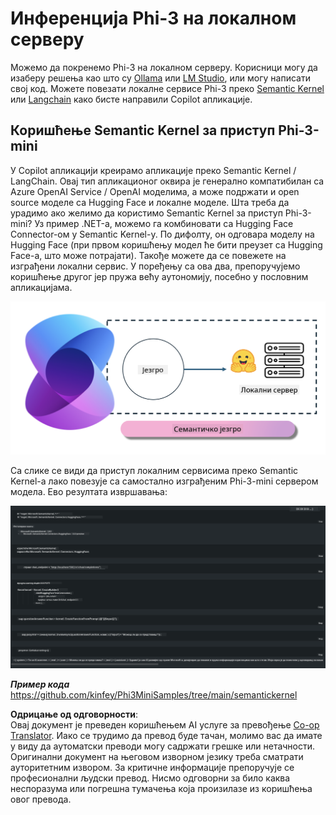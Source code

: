 <!--
CO_OP_TRANSLATOR_METADATA:
{
  "original_hash": "bcf5dd7031db0031abdb9dd0c05ba118",
  "translation_date": "2025-07-16T20:59:24+00:00",
  "source_file": "md/01.Introduction/03/Local_Server_Inference.md",
  "language_code": "sr"
}
-->
# **Инференција Phi-3 на локалном серверу**

Можемо да покренемо Phi-3 на локалном серверу. Корисници могу да изаберу решења као што су [Ollama](https://ollama.com) или [LM Studio](https://llamaedge.com), или могу написати свој код. Можете повезати локалне сервисе Phi-3 преко [Semantic Kernel](https://github.com/microsoft/semantic-kernel?WT.mc_id=aiml-138114-kinfeylo) или [Langchain](https://www.langchain.com/) како бисте направили Copilot апликације.

## **Коришћење Semantic Kernel за приступ Phi-3-mini**

У Copilot апликацији креирамо апликације преко Semantic Kernel / LangChain. Овај тип апликационог оквира је генерално компатибилан са Azure OpenAI Service / OpenAI моделима, а може подржати и open source моделе са Hugging Face и локалне моделе. Шта треба да урадимо ако желимо да користимо Semantic Kernel за приступ Phi-3-mini? Уз пример .NET-а, можемо га комбиновати са Hugging Face Connector-ом у Semantic Kernel-у. По дифолту, он одговара моделу на Hugging Face (при првом коришћењу модел ће бити преузет са Hugging Face-а, што може потрајати). Такође можете да се повежете на изграђени локални сервис. У поређењу са ова два, препоручујемо коришћење другог јер пружа већу аутономију, посебно у пословним апликацијама.

![sk](../../../../../translated_images/sk.d03785c25edc6d445a2e9ae037979e544e0b0c482f43c7617b0324e717b9af62.sr.png)

Са слике се види да приступ локалним сервисима преко Semantic Kernel-а лако повезује са самостално изграђеним Phi-3-mini сервером модела. Ево резултата извршавања:

![skrun](../../../../../translated_images/skrun.5aafc1e7197dca2020eefcaeaaee184d29bb0cf1c37b00fd9c79acc23a6dc8d2.sr.png)

***Пример кода*** https://github.com/kinfey/Phi3MiniSamples/tree/main/semantickernel

**Одрицање од одговорности**:  
Овај документ је преведен коришћењем AI услуге за превођење [Co-op Translator](https://github.com/Azure/co-op-translator). Иако се трудимо да превод буде тачан, молимо вас да имате у виду да аутоматски преводи могу садржати грешке или нетачности. Оригинални документ на његовом изворном језику треба сматрати ауторитетним извором. За критичне информације препоручује се професионални људски превод. Нисмо одговорни за било каква неспоразума или погрешна тумачења која произилазе из коришћења овог превода.